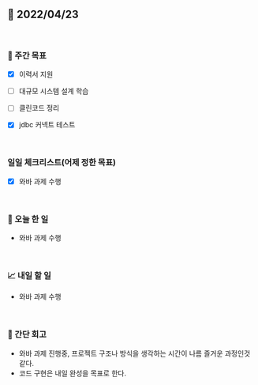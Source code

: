 ## 📅 2022/04/23

<br/>

### 🏹 주간 목표

- [x] 이력서 지원
- [ ] 대규모 시스템 설계 학습
- [ ] 클린코드 정리
- [x] jdbc 커넥트 테스트


<br/>

### 일일 체크리스트(어제 정한 목표)

- [x] 와바 과제 수행

<br/>

### 💯 오늘 한 일

- 와바 과제 수행

<br/>

### 📈 내일 할 일

- 와바 과제 수행

<br/>

### 🧐 간단 회고

- 와바 과제 진행중, 프로젝트 구조나 방식을 생각하는 시간이 나름 즐거운 과정인것 같다.
- 코드 구현은 내일 완성을 목표로 한다.
